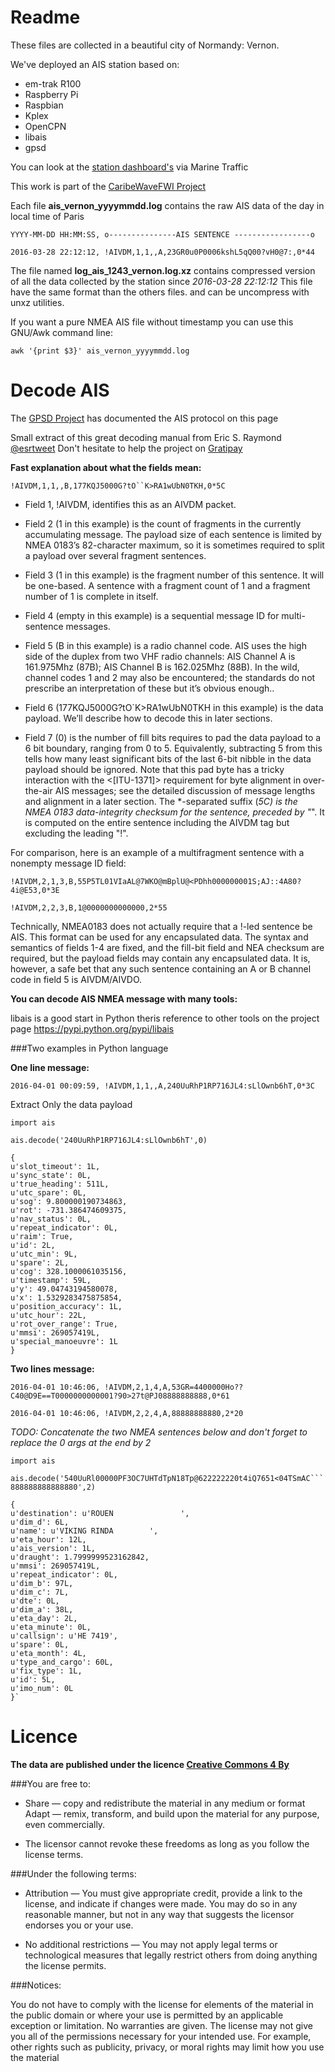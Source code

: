 Readme
======
                                                                                
These files are collected in a beautiful city of Normandy: Vernon.

We've deployed an AIS station based on:

* em-trak R100
* Raspberry Pi
* Raspbian
* Kplex
* OpenCPN
* libais
* gpsd

You can look at the [station dashboard's](http://www.marinetraffic.com/en/ais/details/stations/1243 "Marine Traffic") via Marine Traffic


This work is part of the [CaribeWaveFWI Project](https://github.com/caribewave "CaribeWaveFWI")

Each file **ais_vernon_yyyymmdd.log** contains the raw AIS data of the day in local time of Paris

`YYYY-MM-DD HH:MM:SS, o---------------AIS SENTENCE -----------------o`

`2016-03-28 22:12:12, !AIVDM,1,1,,A,23GR0u0P0006kshL5qQ00?vH0@7:,0*44`
                                                                              
The file named **log_ais_1243_vernon.log.xz** contains compressed version of all the data collected by the station since _2016-03-28 22:12:12_
This file have the same format than the others files. and can be uncompress with unxz utilities.

If you want a pure NMEA AIS file without timestamp you can use this GNU/Awk command line:

`awk '{print $3}' ais_vernon_yyyymmdd.log`

Decode AIS
==========

The [GPSD Project](http://catb.org/gpsd/AIVDM.html) has documented the AIS protocol on this page

Small extract of this great decoding manual from Eric S. Raymond [@esrtweet](https://twitter.com/esrtweet "Twitter")
Don't hesitate to help the project on [Gratipay](https://gratipay.com/~esr/)

**Fast explanation about what the fields mean:**

`!AIVDM,1,1,,B,177KQJ5000G?tO``K>RA1wUbN0TKH,0*5C`

* Field 1, !AIVDM, identifies this as an AIVDM packet.

* Field 2 (1 in this example) is the count of fragments in the currently accumulating message. The payload size of each sentence is limited by NMEA 0183’s 82-character maximum, so it is sometimes required to split a payload over several fragment sentences.

* Field 3 (1 in this example) is the fragment number of this sentence. It will be one-based. A sentence with a fragment count of 1 and a fragment number of 1 is complete in itself.

* Field 4 (empty in this example) is a sequential message ID for multi-sentence messages.

* Field 5 (B in this example) is a radio channel code. AIS uses the high side of the duplex from two VHF radio channels: AIS Channel A is 161.975Mhz (87B); AIS Channel B is 162.025Mhz (88B). In the wild, channel codes 1 and 2 may also be encountered; the standards do not prescribe an interpretation of these but it’s obvious enough..

* Field 6 (177KQJ5000G?tO`K>RA1wUbN0TKH in this example) is the data payload. We’ll describe how to decode this in later sections.

* Field 7 (0) is the number of fill bits requires to pad the data payload to a 6 bit boundary, ranging from 0 to 5. Equivalently, subtracting 5 from this tells how many least significant bits of the last 6-bit nibble in the data payload should be ignored. Note that this pad byte has a tricky interaction with the <[ITU-1371]> requirement for byte alignment in over-the-air AIS messages; see the detailed discussion of message lengths and alignment in a later section.
The *-separated suffix (*5C) is the NMEA 0183 data-integrity checksum for the sentence, preceded by "*". It is computed on the entire sentence including the AIVDM tag but excluding the leading "!".

For comparison, here is an example of a multifragment sentence with a nonempty message ID field:

`!AIVDM,2,1,3,B,55P5TL01VIaAL@7WKO@mBplU@<PDhh000000001S;AJ::4A80?4i@E53,0*3E`

`!AIVDM,2,2,3,B,1@0000000000000,2*55`

Technically, NMEA0183 does not actually require that a !-led sentence be AIS. This format can be used for any encapsulated data. The syntax and semantics of fields 1-4 are fixed, and the fill-bit field and NEA checksum are required, but the payload fields may contain any encapsulated data.
It is, however, a safe bet that any such sentence containing an A or B channel code in field 5 is AIVDM/AIVDO.
                                                                                                               

**You can decode AIS NMEA message with many tools:**

libais is a good start in Python theris reference to other tools on the project page
https://pypi.python.org/pypi/libais

###Two examples in Python language

**One line message:**

`2016-04-01 00:09:59, !AIVDM,1,1,,A,240UuRhP1RP716JL4:sLlOwnb6hT,0*3C`

Extract Only the data payload

`import ais`

`ais.decode('240UuRhP1RP716JL4:sLlOwnb6hT',0)`

	{
	u'slot_timeout': 1L,
	u'sync_state': 0L,
	u'true_heading': 511L,
	u'utc_spare': 0L,
	u'sog': 9.800000190734863,
	u'rot': -731.386474609375,
	u'nav_status': 0L,
	u'repeat_indicator': 0L,
	u'raim': True,
	u'id': 2L,
	u'utc_min': 9L,
	u'spare': 2L,
	u'cog': 328.1000061035156,
	u'timestamp': 59L,
	u'y': 49.04743194580078,
	u'x': 1.5329283475875854,
	u'position_accuracy': 1L,
	u'utc_hour': 22L,
	u'rot_over_range': True,
	u'mmsi': 269057419L,
	u'special_manoeuvre': 1L
	}

**Two lines message:**

`2016-04-01 10:46:06, !AIVDM,2,1,4,A,53GR=4400000Ho??C40@D9E==T0000000000001?90>27t@PJ08888888888,0*61`

`2016-04-01 10:46:06, !AIVDM,2,2,4,A,88888888880,2*20`


_TODO: Concatenate the two NMEA sentences below and don't forget to replace the 0 args at the end by 2_

`import ais`

`ais.decode('540UuRl00000PF3OC7UHTdTpN18Tp@622222220t4iQ7651<04TSmAC```888888888888880',2)`

	{
	u'destination': u'ROUEN               ',
	u'dim_d': 6L,
	u'name': u'VIKING RINDA        ',
	u'eta_hour': 12L,
	u'ais_version': 1L,
	u'draught': 1.7999999523162842,
	u'mmsi': 269057419L,
	u'repeat_indicator': 0L,
	u'dim_b': 97L,
	u'dim_c': 7L,
	u'dte': 0L,
	u'dim_a': 38L,
	u'eta_day': 2L,
	u'eta_minute': 0L,
	u'callsign': u'HE 7419',
	u'spare': 0L,
	u'eta_month': 4L,
	u'type_and_cargo': 60L,
	u'fix_type': 1L,
	u'id': 5L,
	u'imo_num': 0L
	}`

Licence
=======               
                                                                       

**The data are published under the licence [Creative Commons 4 By](http://creativecommons.org/licenses/by/4.0/)**

###You are free to:

*   Share — copy and redistribute the material in any medium or format
   Adapt — remix, transform, and build upon the material
   for any purpose, even commercially.

*   The licensor cannot revoke these freedoms as long as you follow the license terms.

###Under the following terms:

*   Attribution — You must give appropriate credit, provide a link to the license, and indicate if changes were made.
   You may do so in any reasonable manner, but not in any way that suggests the licensor endorses you or your use.

*   No additional restrictions — You may not apply legal terms or technological measures that legally restrict others from doing anything the license permits.

###Notices:

You do not have to comply with the license for elements of the material in the public domain or where your use is permitted by an applicable exception or limitation.
No warranties are given. The license may not give you all of the permissions necessary for your intended use.
For example, other rights such as publicity, privacy, or moral rights may limit how you use the material
